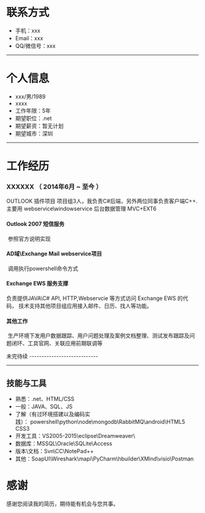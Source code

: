 # 联系方式

- 手机：xxx
- Email：xxx
- QQ/微信号：xxx

---

# 个人信息

 - xxx/男/1989 
 - xxxx
 - 工作年限：5年
 - 期望职位：.net 
 - 期望薪资：暂无计划
 - 期望城市：深圳

---
# 工作经历

### XXXXXX （ 2014年6月 ~ 至今 ）
OUTLOOK 插件项目
项目组3人，我负责C#后端，另外两位同事负责客户端C++. 
主要用 webservice\windowservice
后台数据管理 MVC+EXT6

#### Outlook 2007 短信服务
  参照官方说明实现
#### AD域\Exchange Mail webservice项目
  调用执行powershell命令方式
#### Exchange EWS 服务支撑
  负责提供JAVA\C# API, HTTP,Webservcie 等方式访问 Exchange EWS 的代码， 技术支持其他项目组应用接入邮件、日历、找人等功能。
#### 其他工作
  生产环境下发用户数据跟踪、用户问题处理及案例文档整理、测试发布跟踪及问题闭环、工具官网、关联应用前期联调等

未完待续 ----------------------------

---
## 技能与工具

- 熟悉：.net、HTML/CSS
- 一般：JAVA、SQL、JS
- 了解（有过环境搭建以及编码实践）： powershell\python\node\mongodb\RabbitMQ\android\HTML5 CSS3   
- 开发工具：VS2005-2015\eclipse\Dreamweaver\
- 数据库：MSSQL\Oracle\SQLite\Access
- 版本\文档：Svn\CC\NotePad++
- 其他：SoapUI\Wireshark\mapi\PyCharm\hbuilder\XMind\visio\Postman

# 感谢
感谢您阅读我的简历，期待能有机会与您共事。


